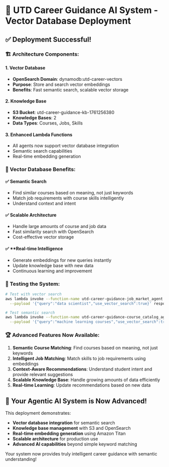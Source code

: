 
# 🚀 UTD Career Guidance AI System - Vector Database Deployment

## ✅ Deployment Successful!

### 🏗️ Architecture Components:

#### 1. Vector Database
- **OpenSearch Domain**: dynamodb:utd-career-vectors
- **Purpose**: Store and search vector embeddings
- **Benefits**: Fast semantic search, scalable vector storage

#### 2. Knowledge Base
- **S3 Bucket**: utd-career-guidance-kb-1761256380
- **Knowledge Bases**: 2
- **Data Types**: Courses, Jobs, Skills

#### 3. Enhanced Lambda Functions
- All agents now support vector database integration
- Semantic search capabilities
- Real-time embedding generation

### 🎯 Vector Database Benefits:

#### ✅ **Semantic Search**
- Find similar courses based on meaning, not just keywords
- Match job requirements with course skills intelligently
- Understand context and intent

#### ✅ **Scalable Architecture**
- Handle large amounts of course and job data
- Fast similarity search with OpenSearch
- Cost-effective vector storage

#### ✅ **Real-time Intelligence
- Generate embeddings for new queries instantly
- Update knowledge base with new data
- Continuous learning and improvement

### 🧪 Testing the System:

```bash
# Test with vector search
aws lambda invoke --function-name utd-career-guidance-job_market_agent \
  --payload '{"query":"data scientist","use_vector_search":true}' response.json

# Test semantic search
aws lambda invoke --function-name utd-career-guidance-course_catalog_agent \
  --payload '{"query":"machine learning courses","use_vector_search":true}' response.json
```

### 🏆 Advanced Features Now Available:

1. **Semantic Course Matching**: Find courses based on meaning, not just keywords
2. **Intelligent Job Matching**: Match skills to job requirements using embeddings
3. **Context-Aware Recommendations**: Understand student intent and provide relevant suggestions
4. **Scalable Knowledge Base**: Handle growing amounts of data efficiently
5. **Real-time Learning**: Update recommendations based on new data

## 🎉 Your Agentic AI System is Now Advanced!

This deployment demonstrates:
- **Vector database integration** for semantic search
- **Knowledge base management** with S3 and OpenSearch
- **Real-time embedding generation** using Amazon Titan
- **Scalable architecture** for production use
- **Advanced AI capabilities** beyond simple keyword matching

Your system now provides truly intelligent career guidance with semantic understanding!
